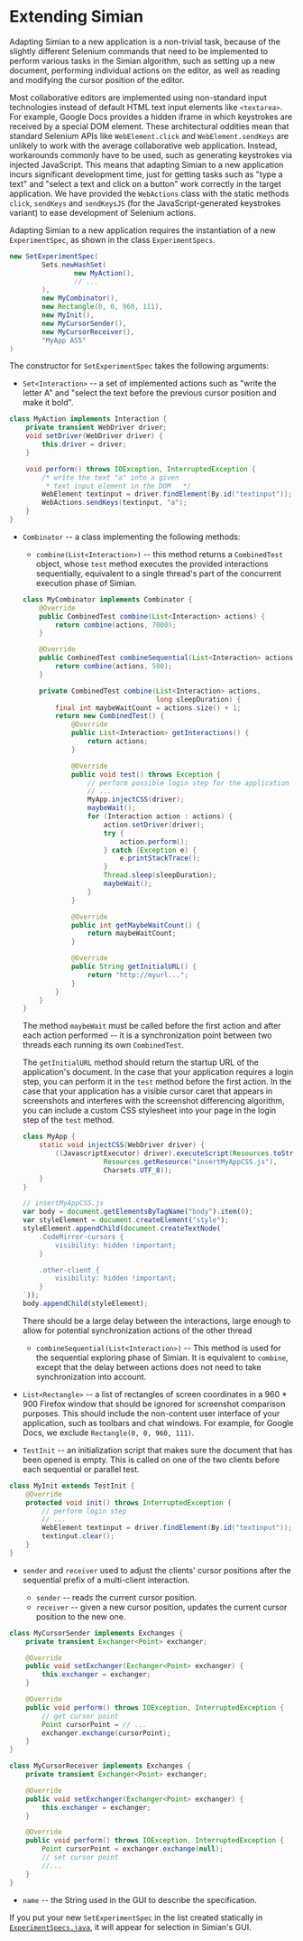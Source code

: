 # Extending Simian

Adapting Simian to a new application is a non-trivial task, because of the slightly different Selenium commands that need to be implemented to perform various tasks in the Simian algorithm, such as setting up a new document, performing individual actions on the editor, as well as reading and modifying the cursor position of the editor.

Most collaborative editors are implemented using non-standard input technologies instead of default HTML text input elements like `<textarea>`. For example, Google Docs provides a hidden iframe in which keystrokes are received by a special DOM element. These architectural oddities mean that standard Selenium APIs like `WebElement.click` and `WebElement.sendKeys` are unlikely to work with the average collaborative web application. Instead, workarounds commonly have to be used, such as generating keystrokes via injected JavaScript. This means that adapting Simian to a new application incurs significant development time, just for getting tasks such as "type a text" and "select a text and click on a button" work correctly in the target application. We have provided the `WebActions` class with the static methods `click`, `sendKeys` and `sendKeysJS` (for the JavaScript-generated keystrokes variant) to ease development of Selenium actions.

Adapting Simian to a new application requires the instantiation of a new `ExperimentSpec`, as shown in the class `ExperimentSpecs`.

```java
new SetExperimentSpec(
        Sets.newHashSet(
                new MyAction(),
                // ...
        ),
        new MyCombinator(),
        new Rectangle(0, 0, 960, 111),
        new MyInit(),
        new MyCursorSender(),
        new MyCursorReceiver(),
        "MyApp AS5"
)
```

The constructor for `SetExperimentSpec` takes the following arguments:

* `Set<Interaction>` -- a set of implemented actions such as "write the letter A" and "select the text before the previous cursor position and make it bold".

```java
class MyAction implements Interaction {
    private transient WebDriver driver;
    void setDriver(WebDriver driver) {
        this.driver = driver;
    }

    void perform() throws IOException, InterruptedException {
        /* write the text "a" into a given
         * text input element in the DOM   */
        WebElement textinput = driver.findElement(By.id("textinput"));
        WebActions.sendKeys(textinput, "a");
    }
}
```

* `Combinator` -- a class implementing the following methods:
    * `combine(List<Interaction>)` -- this method returns a `CombinedTest` object, whose `test` method executes the provided interactions sequentially, equivalent to a single thread's part of the concurrent execution phase of Simian.

    ```java
    class MyCombinator implements Combinator {
        @Override
        public CombinedTest combine(List<Interaction> actions) {
            return combine(actions, 7000);
        }

        @Override
        public CombinedTest combineSequential(List<Interaction> actions) {
            return combine(actions, 500);
        }

        private CombinedTest combine(List<Interaction> actions,
                                     long sleepDuration) {
            final int maybeWaitCount = actions.size() + 1;
            return new CombinedTest() {
                @Override
                public List<Interaction> getInteractions() {
                    return actions;
                }

                @Override
                public void test() throws Exception {
                    // perform possible login step for the application here
                    // ...
                    MyApp.injectCSS(driver);
                    maybeWait();
                    for (Interaction action : actions) {
                        action.setDriver(driver);
                        try {
                            action.perform();
                        } catch (Exception e) {
                            e.printStackTrace();
                        }
                        Thread.sleep(sleepDuration);
                        maybeWait();
                    }
                }

                @Override
                public int getMaybeWaitCount() {
                    return maybeWaitCount;
                }

                @Override
                public String getInitialURL() {
                    return "http://myurl...";
                }
            }
        }
    }
    ```

    The method `maybeWait` must be called before the first action and after each action performed -- it is a synchronization point between two threads each running its own `CombinedTest`.

    The `getInitialURL` method should return the startup URL of the application's document. In the case that your application requires a login step, you can perform it in the `test` method before the first action. In the case that your application has a visible cursor caret that appears in screenshots and interferes with the screenshot differencing algorithm, you can include a custom CSS stylesheet into your page in the login step of the `test` method.

    ```java
    class MyApp {
        static void injectCSS(WebDriver driver) {
            ((JavascriptExecutor) driver).executeScript(Resources.toString(
                        Resources.getResource("insertMyAppCSS.js"),
                        Charsets.UTF_8));
        }
    }
    ```
    ```javascript
    // insertMyAppCSS.js
    var body = document.getElementsByTagName("body").item(0);
    var styleElement = document.createElement("style");
    styleElement.appendChild(document.createTextNode(`
        .CodeMirror-cursors {
            visibility: hidden !important;
        }

        .other-client {
            visibility: hidden !important;
        }
    `));
    body.appendChild(styleElement);
    ```

    There should be a large delay between the interactions, large enough to allow for potential synchronization actions of the other thread

    * `combineSequential(List<Interaction>)` -- This method is used for the sequential exploring phase of Simian. It is equivalent to `combine`, except that the delay between actions does not need to take synchronization into account.

* `List<Rectangle>` -- a list of rectangles of screen coordinates in a 960 * 900 Firefox window that should be ignored for screenshot comparison purposes. This should include the non-content user interface of your application, such as toolbars and chat windows. For example, for Google Docs, we exclude `Rectangle(0, 0, 960, 111)`.

* `TestInit` -- an initialization script that makes sure the document that has been opened is empty. This is called on one of the two clients before each sequential or parallel test.

```java
class MyInit extends TestInit {
    @Override
    protected void init() throws InterruptedException {
        // perform login step
        // ...
        WebElement textinput = driver.findElement(By.id("textinput"));
        textinput.clear();
    }
}
```

* `sender` and `receiver` used to adjust the clients' cursor positions after the sequential prefix of a multi-client interaction.

    * `sender` -- reads the current cursor position.
    * `receiver` -- given a new cursor position, updates the current cursor position to the new one.    


```java
class MyCursorSender implements Exchanges {
    private transient Exchanger<Point> exchanger;

    @Override
    public void setExchanger(Exchanger<Point> exchanger) {
        this.exchanger = exchanger;
    }

    @Override
    public void perform() throws IOException, InterruptedException {
        // get cursor point
        Point cursorPoint = // ...
        exchanger.exchange(cursorPoint);
    }
}

class MyCursorReceiver implements Exchanges {
    private transient Exchanger<Point> exchanger;

    @Override
    public void setExchanger(Exchanger<Point> exchanger) {
        this.exchanger = exchanger;
    }

    @Override
    public void perform() throws IOException, InterruptedException {
        Point cursorPoint = exchanger.exchange(null);
        // set cursor point
        //...
    }
}
```

* `name` -- the String used in the GUI to describe the specification.

If you put your new `SetExperimentSpec` in the list created statically in [`ExperimentSpecs.java`](src/main/java/de/crispda/sola/multitester/runner/ExperimentSpecs.java), it will appear for selection in Simian's GUI.
